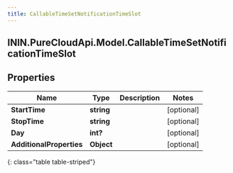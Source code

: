 ```yaml
---
title: CallableTimeSetNotificationTimeSlot
---
```

## ININ.PureCloudApi.Model.CallableTimeSetNotificationTimeSlot

## Properties

|Name | Type | Description | Notes|
|------------ | ------------- | ------------- | -------------|
| **StartTime** | **string** |  | [optional] |
| **StopTime** | **string** |  | [optional] |
| **Day** | **int?** |  | [optional] |
| **AdditionalProperties** | **Object** |  | [optional] |
{: class="table table-striped"}


